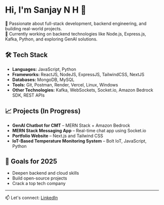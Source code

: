 # Hi, I'm Sanjay N H 👋

🚀 Passionate about full-stack development, backend engineering, and building real-world projects.  
🎯 Currently working on backend technologies like Node.js, Express.js, Kafka, Python, and exploring GenAI solutions.

## 🛠️ Tech Stack
- **Languages:** JavaScript, Python
- **Frameworks:** ReactJS, NodeJS, ExpressJS, TailwindCSS, NextJS
- **Databases:** MongoDB, MySQL
- **Tools:** Git, Postman, Render, Vercel, Linux, Windows
- **Other Technologies:** Kafka, WebSockets, Socket.io, Amazon Bedrock SDK, REST APIs

## 📈 Projects (In Progress)
- **GenAI Chatbot for CMT** – MERN Stack + Amazon Bedrock
- **MERN Stack Messaging App** – Real-time chat app using Socket.io
- **Portfolio Website** – Next.js and Tailwind CSS
- **IoT-Based Temperature Monitoring System** – Bolt IoT, JavaScript, Python

## 🎯 Goals for 2025
- Deepen backend and cloud skills
- Build open-source projects
- Crack a top tech company

---

📫 Let's connect: [LinkedIn](https://www.linkedin.com/in/sanjay-nh-38554a13a)


